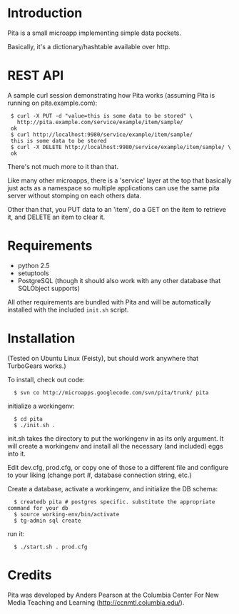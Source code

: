 # Introduction #

Pita is a small microapp implementing simple data pockets.

Basically, it's a dictionary/hashtable available over http.

# REST API #

A sample curl session demonstrating how Pita works (assuming Pita is running on pita.example.com):

```
 $ curl -X PUT -d "value=this is some data to be stored" \
   http://pita.example.com/service/example/item/sample/
 ok
 $ curl http://localhost:9980/service/example/item/sample/
 this is some data to be stored
 $ curl -X DELETE http://localhost:9980/service/example/item/sample/ \
 ok
```

There's not much more to it than that.

Like many other microapps, there is a 'service' layer at the top that basically just acts as a namespace so multiple applications can use the same pita server without stomping on each others data.

Other than that, you PUT data to an 'item', do a GET on the item to retrieve it, and DELETE an item to clear it.

# Requirements #

  * python 2.5
  * setuptools
  * PostgreSQL (though it should also work with any other database that SQLObject supports)

All other requirements are bundled with Pita and will be automatically installed with the included `init.sh` script.

# Installation #

(Tested on Ubuntu Linux (Feisty), but should work anywhere that TurboGears
works.)

To install, check out code:

```
  $ svn co http://microapps.googlecode.com/svn/pita/trunk/ pita
```

initialize a workingenv:

```
  $ cd pita
  $ ./init.sh .
```

init.sh takes the directory to put the workingenv in as its only
argument. It will create a workingenv and install all the necessary
(and included) eggs into it.

Edit dev.cfg, prod.cfg, or copy one of those to a different
file and configure to your liking (change port #, database connection string, etc.)

Create a database, activate a workingenv, and initialize the DB schema:

```
  $ createdb pita # postgres specific. substitute the appropriate command for your db
  $ source working-env/bin/activate
  $ tg-admin sql create
```

run it:

```
  $ ./start.sh . prod.cfg
```

# Credits #

Pita was developed by Anders Pearson at the Columbia Center For New
Media Teaching and Learning (http://ccnmtl.columbia.edu/).
